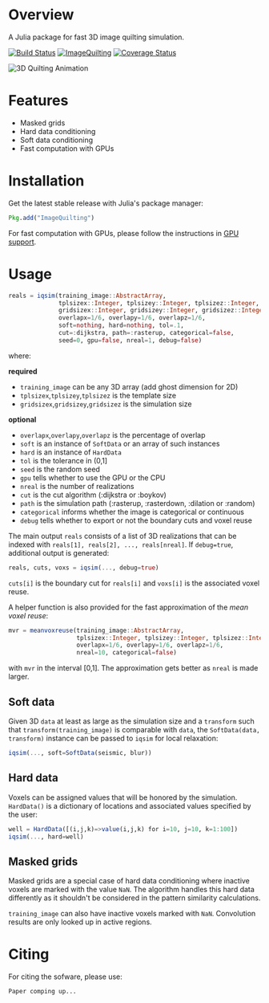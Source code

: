 # Overview

A Julia package for fast 3D image quilting simulation.

[![Build Status](https://travis-ci.org/juliohm/ImageQuilting.jl.svg?branch=master)](https://travis-ci.org/juliohm/ImageQuilting.jl)
[![ImageQuilting](http://pkg.julialang.org/badges/ImageQuilting_0.4.svg)](http://pkg.julialang.org/?pkg=ImageQuilting&ver=0.4)
[![Coverage Status](https://coveralls.io/repos/juliohm/ImageQuilting.jl/badge.svg?branch=master)](https://coveralls.io/r/juliohm/ImageQuilting.jl?branch=master)

![3D Quilting Animation](images/quilting.gif)

# Features

- Masked grids
- Hard data conditioning
- Soft data conditioning
- Fast computation with GPUs

# Installation

Get the latest stable release with Julia's package manager:

```julia
Pkg.add("ImageQuilting")
```

For fast computation with GPUs, please follow the instructions in [GPU support](gpu-support.md).

# Usage

```julia
reals = iqsim(training_image::AbstractArray,
              tplsizex::Integer, tplsizey::Integer, tplsizez::Integer,
              gridsizex::Integer, gridsizey::Integer, gridsizez::Integer;
              overlapx=1/6, overlapy=1/6, overlapz=1/6,
              soft=nothing, hard=nothing, tol=.1,
              cut=:dijkstra, path=:rasterup, categorical=false,
              seed=0, gpu=false, nreal=1, debug=false)
```

where:

**required**

* `training_image` can be any 3D array (add ghost dimension for 2D)
* `tplsizex`,`tplsizey`,`tplsizez` is the template size
* `gridsizex`,`gridsizey`,`gridsizez` is the simulation size

**optional**

* `overlapx`,`overlapy`,`overlapz` is the percentage of overlap
* `soft` is an instance of `SoftData` or an array of such instances
* `hard` is an instance of `HardData`
* `tol` is the tolerance in (0,1]
* `seed` is the random seed
* `gpu` tells whether to use the GPU or the CPU
* `nreal` is the number of realizations
* `cut` is the cut algorithm (:dijkstra or :boykov)
* `path` is the simulation path (:rasterup, :rasterdown, :dilation or :random)
* `categorical` informs whether the image is categorical or continuous
* `debug` tells whether to export or not the boundary cuts and voxel reuse

The main output `reals` consists of a list of 3D realizations that can be indexed with
`reals[1], reals[2], ..., reals[nreal]`. If `debug=true`, additional output is generated:

```julia
reals, cuts, voxs = iqsim(..., debug=true)
```

`cuts[i]` is the boundary cut for `reals[i]` and `voxs[i]` is the associated voxel reuse.

A helper function is also provided for the fast approximation of the *mean voxel reuse*:

```julia
mvr = meanvoxreuse(training_image::AbstractArray,
                   tplsizex::Integer, tplsizey::Integer, tplsizez::Integer;
                   overlapx=1/6, overlapy=1/6, overlapz=1/6,
                   nreal=10, categorical=false)
```

with `mvr` in the interval [0,1]. The approximation gets better as `nreal` is made larger.

## Soft data

Given 3D `data` at least as large as the simulation size and a `transform` such that
`transform(training_image)` is comparable with `data`, the `SoftData(data, transform)`
instance can be passed to `iqsim` for local relaxation:

```julia
iqsim(..., soft=SoftData(seismic, blur))
```

## Hard data

Voxels can be assigned values that will be honored by the simulation. `HardData()` is a dictionary of locations and associated values specified by the user:

```julia
well = HardData([(i,j,k)=>value(i,j,k) for i=10, j=10, k=1:100])
iqsim(..., hard=well)
```

## Masked grids

Masked grids are a special case of hard data conditioning where inactive voxels are marked with the value `NaN`. The algorithm handles this hard data differently as it shouldn't be considered in the pattern similarity calculations.

`training_image` can also have inactive voxels marked with `NaN`. Convolution results are only looked up in active regions.

# Citing

For citing the sofware, please use:

```latex
Paper comping up...
```

